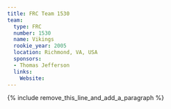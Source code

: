 ```yaml
---
title: FRC Team 1530
team:
  type: FRC
  number: 1530
  name: Vikings
  rookie_year: 2005
  location: Richmond, VA, USA
  sponsors:
  - Thomas Jefferson
  links:
    Website:
---
```


{% include remove_this_line_and_add_a_paragraph %}